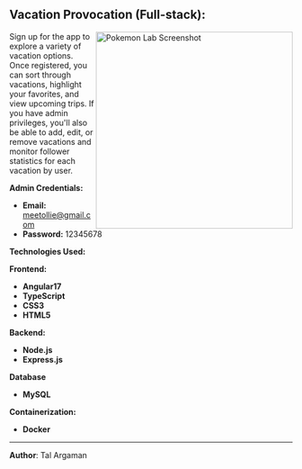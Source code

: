 ## Vacation Provocation (Full-stack):

<img align="right" src="./src/assets/pokemon-lab-screen.png" alt="Pokemon Lab Screenshot" width="350">

Sign up for the app to explore a variety of vacation options. Once registered, you can sort through vacations, highlight your favorites, and view upcoming trips.
If you have admin privileges, you'll also be able to add, edit, or remove vacations and monitor follower statistics for each vacation by user.

**Admin Credentials:**
- **Email:** meetollie@gmail.com
- **Password:** 12345678

**Technologies Used:**

**Frontend:**
- **Angular17**
- **TypeScript**
- **CSS3**
- **HTML5**

**Backend:**
- **Node.js**
- **Express.js**

 **Database**
- **MySQL**

**Containerization:**
- **Docker**

---

**Author**: Tal Argaman
